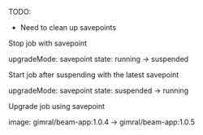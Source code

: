 TODO:

-   Need to clean up savepoints

Stop job with savepoint

upgradeMode: savepoint
state: running -> suspended

Start job after suspending with the latest savepoint

upgradeMode: savepoint
state: suspended -> running

Upgrade job using savepoint

image: gimral/beam-app:1.0.4 -> gimral/beam-app:1.0.5
